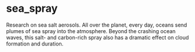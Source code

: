 # sea_spray
Research on sea salt aerosols. 
All over the planet, every day, oceans send plumes of sea spray into the atmosphere. Beyond the crashing ocean waves, this salt- and carbon-rich spray also has a dramatic effect on cloud formation and duration.
#
